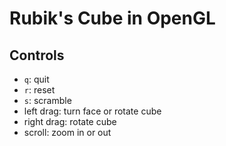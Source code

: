 # Rubik's Cube in OpenGL

## Controls
- `q`: quit
- `r`: reset
- `s`: scramble
- left drag: turn face or rotate cube
- right drag: rotate cube
- scroll: zoom in or out
